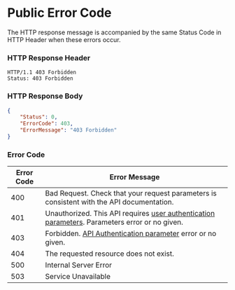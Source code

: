 # Public Error Code
The HTTP response message is accompanied by the same Status Code in HTTP Header when these errors occur. 

### HTTP Response Header
```
HTTP/1.1 403 Forbidden
Status: 403 Forbidden
```
### HTTP Response Body
```json
{
	"Status": 0,
	"ErrorCode": 403,
	"ErrorMessage": "403 Forbidden"
}
```

### Error Code
Error Code|Error Message
---|---
400|Bad Request. Check that your request parameters is consistent with the API documentation.
401|Unauthorized. This API requires [user authentication parameters](login.md#user-authentication-parameters). Parameters error or no given. 
403|Forbidden. [API Authentication parameter](authentication.md#parameters) error or no given.
404|The requested resource does not exist.
500|Internal Server Error
503|Service Unavailable
